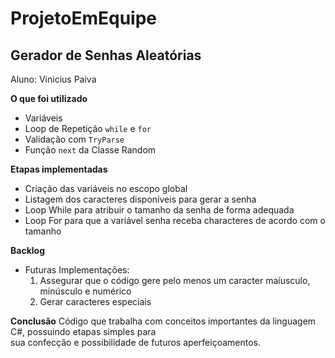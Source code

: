 # ProjetoEmEquipe

## Gerador de Senhas Aleatórias
Aluno: Vinicius Paiva

**O que foi utilizado**
- Variáveis
- Loop de Repetição ``while`` e ``for``
- Validação com ``TryParse``
- Função ``next`` da Classe Random

**Etapas implementadas**
- Criação das variáveis no escopo global
- Listagem dos caracteres disponíveis para gerar a senha
- Loop While para atribuir o tamanho da senha de forma adequada
- Loop For para que a variável senha receba characteres de acordo com o tamanho

**Backlog**
- Futuras Implementações:
    1. Assegurar que o código gere pelo menos um caracter maíusculo, minúsculo e numérico
    2. Gerar caracteres especiais

**Conclusão**
Código que trabalha com conceitos importantes da linguagem C#, possuindo etapas simples para  
sua confecção e possibilidade de futuros aperfeiçoamentos.
  

